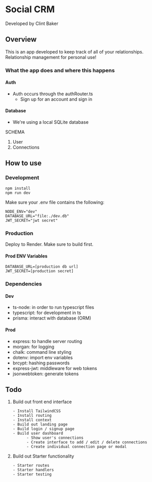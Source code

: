 # Social CRM

Developed by Clint Baker

## Overview

This is an app developed to keep track of all of your relationships. Relationship management for personal use!

### What the app does and where this happens

#### Auth

- Auth occurs through the authRouter.ts
  - Sign up for an account and sign in

#### Database

- We're using a local SQLite database

SCHEMA

1. User
2. Connections

## How to use

### Development

```
npm install
npm run dev
```

Make sure your .env file contains the following:

```
NODE_ENV="dev"
DATABASE_URL="file:./dev.db"
JWT_SECRET="jwt secret"
```

### Production

Deploy to Render. Make sure to build first.

#### Prod ENV Variables

```
DATABASE_URL=[production db url]
JWT_SECRET=[production secret]
```

### Dependencies

#### Dev

- ts-node: in order to run typescript files
- typescript: for development in ts
- prisma: interact with database (ORM)

#### Prod

- express: to handle server routing
- morgan: for logging
- chalk: command line styling
- dotenv: import env variables
- brcypt: hashing passwords
- express-jwt: middleware for web tokens
- jsonwebtoken: generate tokens

## Todo

1.  Build out front end interface

        - Install TailwindCSS
        - Install routing
        - Install context
        - Build out landing page
        - Build login / signup page
        - Build user dashboard
              - Show user's connections
              - Create interface to add / edit / delete connections
              - Create individual connection page or modal

2.  Build out Starter functionality

        - Starter routes
        - Starter handlers
        - Starter testing
